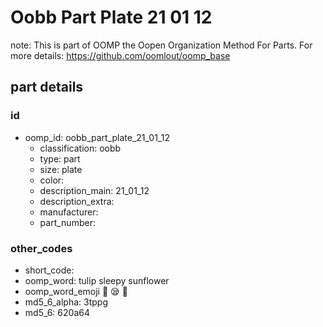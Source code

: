# Oobb Part Plate 21 01 12  

note: This is part of OOMP the Oopen Organization Method For Parts. For more details: https://github.com/oomlout/oomp_base

##  part details





### id
* oomp_id: oobb_part_plate_21_01_12
  * classification: oobb
  * type: part
  * size: plate
  * color: 
  * description_main: 21_01_12
  * description_extra: 
  * manufacturer: 
  * part_number: 

### other_codes
* short_code: 
* oomp_word: tulip sleepy sunflower
* oomp_word_emoji :tulip: :sleepy: :sunflower:
* md5_6_alpha: 3tppg
* md5_6: 620a64